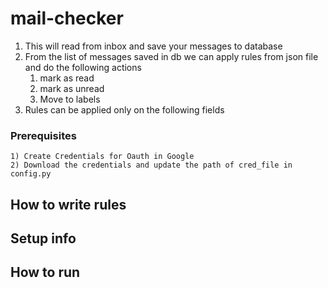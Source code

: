 # mail-checker
1) This will read from inbox and save your messages to database
2) From the list of messages saved in db we can apply rules from json file and do the following actions
   1) mark as read
   2) mark as unread
   3) Move to labels 
3) Rules can be applied only on the following fields

### Prerequisites
    1) Create Credentials for Oauth in Google
    2) Download the credentials and update the path of cred_file in config.py

## How to write rules

## Setup info

## How to run
